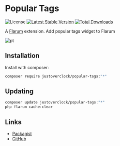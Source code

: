 # Popular Tags

![License](https://img.shields.io/badge/license-MIT-blue.svg) [![Latest Stable Version](https://img.shields.io/packagist/v/justoverclock/popular-tags.svg)](https://packagist.org/packages/justoverclock/popular-tags) [![Total Downloads](https://img.shields.io/packagist/dt/justoverclock/popular-tags.svg)](https://packagist.org/packages/justoverclock/popular-tags)

A [Flarum](http://flarum.org) extension. Add popular tags widget to Flarum

![pt](https://user-images.githubusercontent.com/79002016/168423842-02f61db4-739b-4911-8389-a8a18f5a7519.png)

## Installation

Install with composer:

```sh
composer require justoverclock/popular-tags:"*"
```

## Updating

```sh
composer update justoverclock/popular-tags:"*"
php flarum cache:clear
```

## Links

- [Packagist](https://packagist.org/packages/justoverclock/popular-tags)
- [GitHub](https://github.com/justoverclockl/popular-tags)
